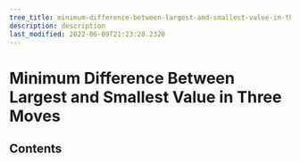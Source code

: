 ```yaml
---
tree_title: minimum-difference-between-largest-and-smallest-value-in-three-moves
description: description
last_modified: 2022-06-09T21:23:28.2328
---
```


# Minimum Difference Between Largest and Smallest Value in Three Moves

## Contents
